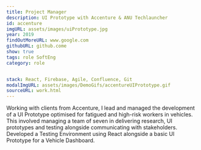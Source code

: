 ```yaml
---
title: Project Manager 
description: UI Prototype with Accenture & ANU Techlauncher 
id: accenture
imgURL: assets/images/uiPrototype.jpg 
year: 2019
findOutMoreURL: www.google.com
githubURL: github.come
show: true
tags: role SoftEng
category: role


stack: React, Firebase, Agile, Confluence, Git
modalImgURL: assets/images/DemoGifs/accentureUIPrototype.gif
sourceURL: work.html
---
```


Working with clients from Accenture, I lead and managed the development of a UI Prototype optimised for fatigued and high-risk workers in vehicles.
This involved managing a team of seven in delivering research, UI prototypes and testing alongside communicating with stakeholders.
Developed a Testing Environment using React alongside a basic UI Prototype for a Vehicle Dashboard.